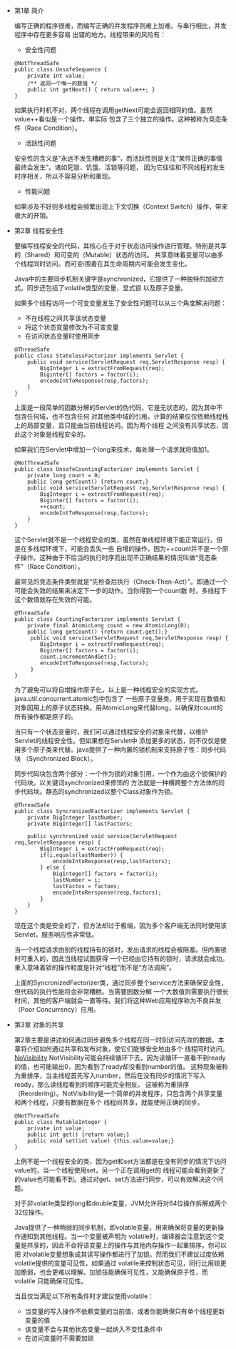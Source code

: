 - 第1章 简介

    编写正确的程序很难，而编写正确的并发程序则难上加难。与串行相比，并发程序中存在更多容易
    出错的地方。线程带来的风险有：
    - 安全性问题
    ```
    @NotThreadSafe
    public class UnsafeSequence {
        private int value;
        /** 返回一个唯一的数值 */
        public int getNext() { return value++; }
    }
    ```
    如果执行时机不对，两个线程在调用getNext可能会返回相同的值。虽然value++看似是一个操作，単实际
    包含了三个独立的操作。这种被称为竞态条件（Race Condition）。
    
    - 活跃性问题
    
    安全性的含义是“永远不发生糟糕的事”，而活跃性则是关注“某件正确的事情最终会发生”。诸如死锁、饥饿、活锁等问题，
    因为它往往和不同线程的发生时序相关，所以不容易分析和重现。
    
    - 性能问题
    
    如果涉及不好则多线程会频繁出现上下文切换（Context Switch）操作，带来极大的开销。
    
- 第2章 线程安全性

    要编写线程安全的代码，其核心在于对于状态访问操作进行管理。特别是共享的（Shared）和可变的（Mutable）状态的访问。
    共享意味着变量可以由多个线程同时访问。而可变i围着在其生命周期内可能会发生变化。
    
    Java中的主要同步机制关键字是synchronized，它提供了一种独特的加锁方式。同步还包括了volatile类型的变量，显式锁
    以及原子变量。
    
    如果多个线程访问一个可变变量发生了安全性问题可以从三个角度解决问题：
    - 不在线程之间共享该状态变量
    - 将这个状态变量修改为不可变变量
    - 在访问状态变量时使用同步
    
    ```
    @ThreadSafe
    public class StatelessFactorizer implements Servlet {
        public void service(ServletRequest req,ServletResponse resp) {
            BigInteger i = extractFromRequest(req);
            Biginter[] factors = factor(i);
            encodeIntToResponse(resp,factors);
        }
    }
    ```
    上面是一段简单的因数分解的Servlet的伪代码，它是无状态的，因为其中不包含任何域，也不包含任何
    对其他类中域的引用。计算的结果仅仅依赖线程栈上的局部变量，且只能由当前线程访问。因为两个线程
    之间没有共享状态，因此这个对象是线程安全的。
    
    如果我们在Servlet中增加一个long来技术，每处理一个请求就将值加1。
    ```
    @NotThreadSafe
    public class UnsafeCountingFactorizer implements Servlet {
        private long count = 0;
        public long getCount() {return count;}
        public void service(ServletRequest req,ServletResponse resp) {
            BigInteger i = extractFromRequest(req);
            Biginter[] factors = factor(i);
            ++count;
            encodeIntToResponse(resp,factors);
        }
    }
    ```
    这个Servlet就不是一个线程安全的类，虽然在单线程环境下能正常运行。但是在多线程环境下，可能会丢失一些
    自增的操作，因为++count并不是一个原子操作。这种由于不恰当的执行时序而出现不正确结果的情况叫做“竞态条件”（Race Condition）。
    
    最常见的竞态条件类型就是“先检查后执行（Check-Then-Act）”。即通过一个可能会失效的结果来决定下一步的动作。当你得到一个count数
    时，多线程下这个数值就存在失效的可能。
    ```
    @ThreadSafe
    public class CountingFactorizer implements Servlet {
        private final AtomicLong count = new AtomicLong(0);
        public long getCount() {return count.get();}
         public void service(ServletRequest req,ServletResponse resp) {
            BigInteger i = extractFromRequest(req);
            Biginter[] factors = factor(i);
            count.incrementAndGet();
            encodeIntToResponse(resp,factors);
         }
    }
    ```
    为了避免可以将自增操作原子化，以上是一种线程安全的实现方式。java.util.concurrent.atomic包中包含了
    一些原子变量类，用于实现在数值和对象因用上的原子状态转换。用AtomicLong来代替long，以确保对count的
    所有操作都是原子的。
    
    当只有一个状态变量时，我们可以通过线程安全的对象来代替，以维护Servlet的线程安全性。但如果想在Servlet中
    添加更多的状态，则不仅仅是使用多个原子类来代替。java提供了一种内置的锁机制来支持原子性：同步代码块
    （Synchronized Block）。
    
    同步代码块包含两个部分：一个作为锁的对象引用，一个作为由这个锁保护的代码块。以关键词synchronized来修饰的
    方法就是一种横跨整个方法体的同步代码块。静态的synchronized以整个Class对象作为锁。
    ```
    @ThreadSafe
    public class SyncronizedFactorizer implements Servlet {
        private BigInteger lastNumber;
        private BigInteger[] lastFactors;
        
        public synchronized void service(ServletRequest req,ServletResponse resp) {
            BigInteger i = extractFromRequest(req);
            if(i.equals(lastNumber)) {
                encodeIntoResponse(resp,lastFactors);
            } else {
                BigInteger[] factors = factor(i);
                lastNumber = i;
                lastFactos = factoes;
                encodeIntoRersponse(resp,factors);
            }
        }
    }
    ```
    现在这个类是安全的了，但方法却过于极端，因为多个客户端无法同时使用该Servlet，服务响应性非常低。
    
    当一个线程请求由别的线程持有的锁时，发出请求的线程会被阻塞。但内置锁时可重入的，因此当线程试图获得
    一个已经由它持有的锁时，请求就会成功。重入意味着锁的操作粒度是针对“线程”而不是“方法调用”。
    
    上面的SyncronizedFactorizer类，通过同步整个service方法来确保安全性，但代码的执行性能将会非常糟糕。当需要因数分解
    一个大数值则需要执行很长时间，其他的客户端就会一直等待。我们将这种Web应用程序称为不良并发（Poor Concurrency）应用。
    
- 第3章 对象的共享

    第2章主要是讲述如何通过同步避免多个线程在同一时刻访问先攻的数据。本章将介绍如何通过共享和发布对象，使它们能够安全地由多个
    线程同时访问。
    [NoVisibility](concurrency-demo/src/main/java/com/zjc/concurrencydemo/cp3/NoVisibility.java)
    NotVisibility可能会持续循环下去，因为读循环一直看不到ready的值，也可能输出0，因为看到了ready却没看到number的值。
    这种现象被称为重排序，当主线程首先写入number，然后在没有同步的情况下写入ready，那么读线程看到的顺序可能完全相反。
    这被称为重排序（Reordering）。NotVisibility是一个简单的并发程序，只包含两个共享变量和两个线程，只要有数据在多个
    线程间共享，就能使用正确的同步。
    ```
    @NotThreadSafe
    public class MutableInteger {
        private int value;
        public int get() {return value;}
        public void set(int value) {this.value=value;}
    }
    ```
    上例不是一个线程安全的类，因为get和set方法都是在没有同步的情况下访问value的，当一个线程使用set，另一个正在调用get的
    线程可能会看到更新了的value也可能看不到。通过对get、set方法进行同步，可以有效解决这个问题。
    
    对于非volatile类型的long和double变量，JVM允许将对64位操作拆解成两个32位操作。
    
    Java提供了一种稍弱的同步机制，即volatile变量，用来确保将变量的更新操作通知到其他线程。当一个变量被声明为
    volatile时，编译器会注意到这个变量是共享的，因此不会将该变量上的操作与其他内存操作一起重排序。你可以把
    对volatile变量想象成其读写操作都进行了加锁。然而我们不建议过度依赖volatile提供的变量可见性，如果通过
    volatile来控制状态可见，同行比用锁更加脆弱，也会更难以理解。加锁技能确保可见性，又能确保原子性，而volatile
    只能确保可见性。
    
    当且仅当满足以下所有条件时才建议使用volatile：
    - 当变量的写入操作不依赖变量的当前值，或者你能确保只有单个线程更新变量的值
    - 该变量不会与其他状态变量一起纳入不变性条件中
    - 在访问变量时不需要加锁